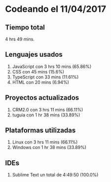 # Codeando el 11/04/2017

## Tiempo total
4 hrs 49 mins.

## Lenguajes usados
1. JavaScript con 3 hrs 10 mins (65.86%)
1. CSS con 45 mins (15.6%)
1. TypeScript con 33 mins (11.61%)
1. HTML con 20 mins (6.94%)

## Proyectos actualizados
1. CRM2.0 con 3 hrs 11 mins (66.11%)
1. tuguia con 1 hr 38 mins (33.89%)

## Plataformas utilizadas
1. Linux con 3 hrs 11 mins (66.11%)
1. Windows con 1 hr 38 mins (33.89%)

## IDEs
1. Sublime Text un total de 4:49:50 (100.0%)

